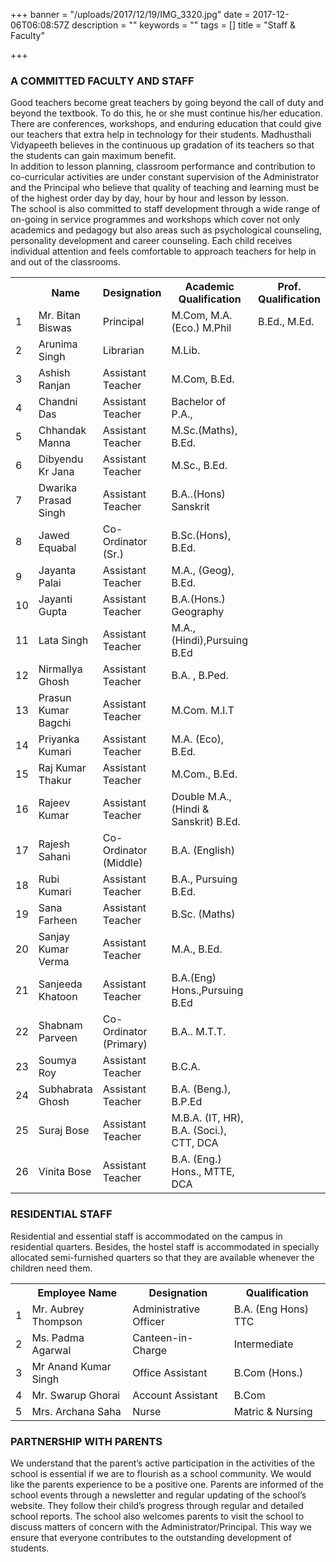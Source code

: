 +++
banner = "/uploads/2017/12/19/IMG_3320.jpg"
date = 2017-12-06T06:08:57Z
description = ""
keywords = ""
tags = []
title = "Staff & Faculty"

+++
### A COMMITTED FACULTY AND STAFF

Good teachers become great teachers by going beyond the call of duty and beyond the textbook. To do this, he or she must continue his/her education. There are conferences, workshops, and enduring education that could give our teachers that extra help in technology for their students. Madhusthali Vidyapeeth believes in the continuous up gradation of its teachers so that the students can gain maximum benefit. <br>
In addition to lesson planning, classroom performance and contribution to co-curricular activities are under constant supervision of the Administrator and the Principal who believe that quality of teaching and learning must be of the highest order day by day, hour by hour and lesson by lesson. <br>
The school is also committed to staff development through a wide range of on-going in service programmes and workshops which cover not only academics and pedagogy but also areas such as psychological counseling, personality development and career counseling. Each child receives individual attention and feels comfortable to approach teachers for help in and out of the classrooms.

<table class="fees-table"> <tr><th></th><th>Name</th><th>Designation</th><th>Academic Qualification</th><th>Prof. Qualification</th></tr> <tr><td>1</td><td>Mr. Bitan Biswas</td><td>Principal</td><td>M.Com, M.A. (Eco.) M.Phil</td><td>B.Ed., M.Ed.</td></tr> <tr><td>2</td><td>Arunima  Singh</td><td>Librarian</td><td>M.Lib.</td></tr> <tr><td>3</td><td>Ashish  Ranjan</td><td>Assistant Teacher</td><td>M.Com, B.Ed.</td></tr> <tr><td>4</td><td>Chandni  Das</td><td>Assistant Teacher</td><td>Bachelor of P.A.,</td></tr><tr><td>5</td><td>Chhandak Manna</td><td>Assistant Teacher</td><td>M.Sc.(Maths), B.Ed.</td></tr> <tr><td>6</td><td>Dibyendu Kr Jana</td><td>Assistant Teacher</td><td>M.Sc., B.Ed.</td></tr><tr><td>7</td><td>Dwarika  Prasad Singh</td><td>Assistant Teacher</td><td>B.A..(Hons) Sanskrit</td></tr> <tr><td>8</td><td>Jawed  Equabal</td><td>Co-Ordinator (Sr.)</td><td>B.Sc.(Hons), B.Ed.</td></tr> <tr><td>9</td><td>Jayanta   Palai</td><td>Assistant Teacher</td><td>M.A., (Geog), B.Ed.</td></tr> <tr><td>10</td><td>Jayanti  Gupta</td><td>Assistant Teacher</td><td>B.A.(Hons.) Geography</td></tr> <tr><td>11</td><td>Lata  Singh</td><td>Assistant Teacher</td><td>M.A., (Hindi),Pursuing B.Ed</td></tr> <tr><td>12</td><td>Nirmallya  Ghosh</td><td>Assistant Teacher</td><td>B.A. , B.Ped.</td></tr> <tr><td>13</td><td>Prasun Kumar Bagchi</td><td>Assistant Teacher</td><td>M.Com. M.I.T</td></tr> <tr><td>14</td><td>Priyanka  Kumari</td><td>Assistant Teacher</td><td>M.A. (Eco), B.Ed.</td></tr> <tr><td>15</td><td>Raj Kumar  Thakur</td><td>Assistant Teacher</td><td>M.Com., B.Ed.</td></tr> <tr><td>16</td><td>Rajeev   Kumar</td><td>Assistant Teacher</td><td>Double M.A.,(Hindi & Sanskrit) B.Ed.</td></tr> <tr><td>17</td><td>Rajesh  Sahani</td><td>Co-Ordinator (Middle)</td><td>B.A. (English)</td></tr> <tr><td>18</td><td>Rubi Kumari </td><td>Assistant Teacher</td><td>B.A., Pursuing B.Ed.</td></tr> <tr><td>19</td><td>Sana  Farheen</td><td>Assistant Teacher</td><td>B.Sc. (Maths)</td></tr> <tr><td>20</td><td>Sanjay Kumar Verma</td><td>Assistant Teacher</td><td>M.A., B.Ed.</td></tr> <tr><td>21</td><td>Sanjeeda   Khatoon</td><td>Assistant Teacher</td><td>B.A.(Eng) Hons.,Pursuing B.Ed</td></tr> <tr><td>22</td><td>Shabnam  Parveen</td><td>Co-Ordinator (Primary)</td><td>B.A..  M.T.T.</td></tr><tr><td>23</td><td>Soumya  Roy</td><td>Assistant Teacher</td><td>B.C.A.</td></tr> <tr><td>24</td><td>Subhabrata  Ghosh</td><td>Assistant Teacher</td><td>B.A. (Beng.), B.P.Ed</td></tr> <tr><td>25</td><td>Suraj  Bose</td><td>Assistant Teacher</td><td>M.B.A. (IT, HR), B.A. (Soci.), CTT, DCA</td></tr> <tr><td>26</td><td>Vinita  Bose</td><td>Assistant Teacher</td><td>B.A. (Eng.) Hons., MTTE, DCA</td></tr>  </table>

### RESIDENTIAL STAFF

Residential and essential staff is accommodated on the campus in residential quarters. Besides, the hostel staff is accommodated in specially allocated semi-furnished quarters so that they are available whenever the children need them.

<table class="fees-table">
<tr><th></th><th>	Employee Name</th><th>Designation</th><th>Qualification</th></tr>
<tr><td>1</td><td>Mr. Aubrey Thompson</td><td>Administrative Officer</td><td>B.A. (Eng Hons) TTC</td></tr>
<tr><td>2</td><td>Ms. Padma Agarwal</td><td>Canteen-in-Charge</td><td>Intermediate</td></tr>
<tr><td>3</td><td>Mr Anand Kumar Singh</td><td>Office Assistant</td><td>B.Com (Hons.)</td></tr>
<tr><td>4</td><td>Mr. Swarup Ghorai</td><td>Account Assistant</td><td>B.Com</td></tr>
<tr><td>5</td><td>Mrs. Archana Saha</td><td>Nurse</td><td>Matric & Nursing</td></tr>
</table>

### PARTNERSHIP WITH PARENTS

We understand that the parent’s active participation in the activities of the school is essential if we are to flourish as a school community. We would like the parents experience to be a positive one. Parents are informed of the school events through a newsletter and regular updating of the school’s website. They follow their child’s progress through regular and detailed school reports. The school also welcomes parents to visit the school to discuss matters of concern with the Administrator/Principal. This way we ensure that everyone contributes to the outstanding development of students.